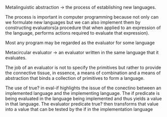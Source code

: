 Metalinguistic abstraction -> the process of establishing new languages.

The process is important in computer programming because not only can we formulate
new languages but we can also implement them by constructing evaluators(a procedure that 
when applied to an expression of the language, performs actions required to evaluate that 
expression).

Most any program may be regarded as the evaluator for some language

Metacircular evaluator -> an evaluator written in the same language that it evaluates.

The job of an evaluator is not to specify the primitives but rather to provide the connective 
tissue, in essence, a means of combination and a means of abstraction that binds a collection 
of primitives to form a language.

The use of true? in eval-if highlights the issue of the conectino between an implemented language and the implementing language.
The if predicate is being evaluated in the language being implemented 
and thus yields a value in that language.
The evaluator predicate true? then transforms that value into a value 
that can be tested by the if in the implementation language
